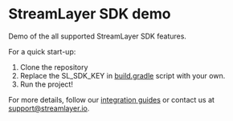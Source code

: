 # StreamLayer SDK demo

Demo of the all supported StreamLayer SDK features.

For a quick start-up:

1. Clone the repository
2. Replace the SL_SDK_KEY in [build.gradle](https://github.com/StreamLayer/sdk-android/tree/demo-app/demo/build.gradle) script with your own.
3. Run the project!

For more details, follow our [integration guides](https://docs.streamlayer.io/docs/android_introduction) or contact us at [support@streamlayer.io](mailto:support@streamlayer.io).
